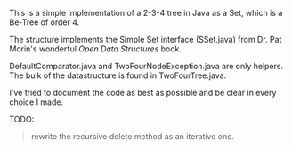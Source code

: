 This is a simple implementation of a 2-3-4 tree in Java as a Set, which is a Be-Tree
of order 4.

The structure implements the Simple Set interface (SSet.java) from Dr. Pat Morin's
wonderful *Open Data Structures* book.

DefaultComparator.java and TwoFourNodeException.java are only helpers. The bulk of
the datastructure is found in TwoFourTree.java.

I've tried to document the code as best as possible and be clear in every choice I
made.

TODO: 
> rewrite the recursive delete method as an iterative one.


